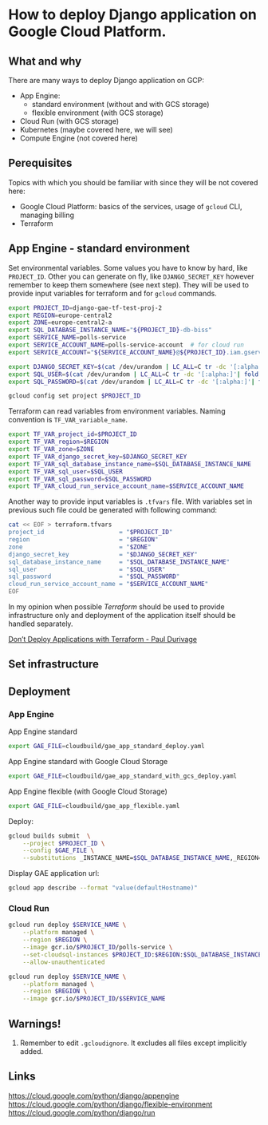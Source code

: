 
# How to deploy Django application on Google Cloud Platform.

## What and why


There are many ways to deploy Django application on GCP:

 - App Engine:
   - standard environment (without and with GCS storage)
   - flexible environment (with GCS storage)
 - Cloud Run (with GCS storage)
 - Kubernetes (maybe covered here, we will see)
 - Compute Engine (not covered here)

## Perequisites

Topics  with which you should be familiar with since they will be not covered here:

 - Google Cloud Platform: basics of the services, usage of `gcloud` CLI, managing billing
 - Terraform

## App Engine - standard environment

Set environmental variables.
Some values you have to know by hard, like `PROJECT_ID`.
Other you can generate on fly, like `DJANGO_SECRET_KEY` however remember to keep them somewhere (see next step).
They will be used to provide input variables for terraform and for `gcloud` commands.

```bash
export PROJECT_ID=django-gae-tf-test-proj-2
export REGION=europe-central2
export ZONE=europe-central2-a
export SQL_DATABASE_INSTANCE_NAME="${PROJECT_ID}-db-biss"
export SERVICE_NAME=polls-service
export SERVICE_ACCOUNT_NAME=polls-service-account  # for cloud run
export SERVICE_ACCOUNT="${SERVICE_ACCOUNT_NAME}@${PROJECT_ID}.iam.gserviceaccount.com"   # for cloud run

export DJANGO_SECRET_KEY=$(cat /dev/urandom | LC_ALL=C tr -dc '[:alpha:]'| fold -w 50 | head -n1)
export SQL_USER=$(cat /dev/urandom | LC_ALL=C tr -dc '[:alpha:]'| fold -w 10 | head -n1)
export SQL_PASSWORD=$(cat /dev/urandom | LC_ALL=C tr -dc '[:alpha:]'| fold -w 10 | head -n1)
```

```bash
gcloud config set project $PROJECT_ID
```

Terraform can read variables from environment variables.
Naming convention is `TF_VAR_variable_name`.

```bash
export TF_VAR_project_id=$PROJECT_ID
export TF_VAR_region=$REGION
export TF_VAR_zone=$ZONE
export TF_VAR_django_secret_key=$DJANGO_SECRET_KEY
export TF_VAR_sql_database_instance_name=$SQL_DATABASE_INSTANCE_NAME
export TF_VAR_sql_user=$SQL_USER
export TF_VAR_sql_password=$SQL_PASSWORD
export TF_VAR_cloud_run_service_account_name=$SERVICE_ACCOUNT_NAME
```


Another way to provide input variables is `.tfvars` file.
With variables set in previous such file could be generated with following command:

```bash
cat << EOF > terraform.tfvars
project_id                     = "$PROJECT_ID"
region                         = "$REGION"
zone                           = "$ZONE"
django_secret_key              = "$DJANGO_SECRET_KEY"
sql_database_instance_name     = "$SQL_DATABASE_INSTANCE_NAME"
sql_user                       = "$SQL_USER"
sql_password                   = "$SQL_PASSWORD"
cloud_run_service_account_name = "$SERVICE_ACCOUNT_NAME"
EOF
```


In my opinion when possible *Terraform* should be used to provide infrastructure only and
deployment of the application itself should be handled separately.

[Don’t Deploy Applications with Terraform - Paul Durivage](https://medium.com/google-cloud/dont-deploy-applications-with-terraform-2f4508a45987)

## Set infrastructure



## Deployment

### App Engine

App Engine standard

```bash
export GAE_FILE=cloudbuild/gae_app_standard_deploy.yaml
```

App Engine standard with Google Cloud Storage

```bash
export GAE_FILE=cloudbuild/gae_app_standard_with_gcs_deploy.yaml
```

App Engine flexible (with Google Cloud Storage)

```bash
export GAE_FILE=cloudbuild/gae_app_flexible.yaml
```

Deploy:

```bash
gcloud builds submit  \
    --project $PROJECT_ID \
    --config $GAE_FILE \
    --substitutions _INSTANCE_NAME=$SQL_DATABASE_INSTANCE_NAME,_REGION=$REGION,_SERVICE_NAME=$SERVICE_NAME
```

Display GAE application url:

```bash
gcloud app describe --format "value(defaultHostname)"
```

### Cloud Run

```bash
gcloud run deploy $SERVICE_NAME \
    --platform managed \
    --region $REGION \
    --image gcr.io/$PROJECT_ID/polls-service \
    --set-cloudsql-instances $PROJECT_ID:$REGION:$SQL_DATABASE_INSTANCE_NAME \
    --allow-unauthenticated

gcloud run deploy $SERVICE_NAME \
    --platform managed \
    --region $REGION \
    --image gcr.io/$PROJECT_ID/$SERVICE_NAME
```

## Warnings!

 1. Remember to edit `.gcloudignore`. It excludes all files except implicitly added.

## Links

https://cloud.google.com/python/django/appengine
https://cloud.google.com/python/django/flexible-environment
https://cloud.google.com/python/django/run
